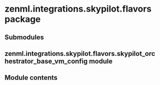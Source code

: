 # zenml.integrations.skypilot.flavors package

## Submodules

## zenml.integrations.skypilot.flavors.skypilot_orchestrator_base_vm_config module

## Module contents
